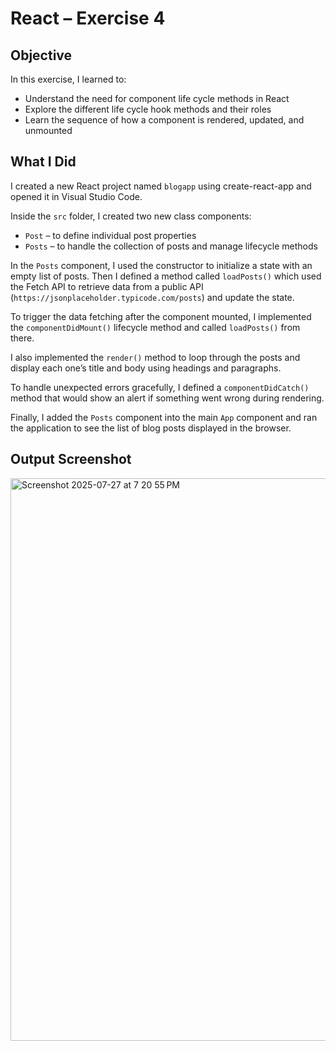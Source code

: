 # React – Exercise 4

## Objective

In this exercise, I learned to:

- Understand the need for component life cycle methods in React  
- Explore the different life cycle hook methods and their roles  
- Learn the sequence of how a component is rendered, updated, and unmounted  

## What I Did

I created a new React project named `blogapp` using create-react-app and opened it in Visual Studio Code.

Inside the `src` folder, I created two new class components:

- `Post` – to define individual post properties  
- `Posts` – to handle the collection of posts and manage lifecycle methods  

In the `Posts` component, I used the constructor to initialize a state with an empty list of posts. Then I defined a method called `loadPosts()` which used the Fetch API to retrieve data from a public API (`https://jsonplaceholder.typicode.com/posts`) and update the state.

To trigger the data fetching after the component mounted, I implemented the `componentDidMount()` lifecycle method and called `loadPosts()` from there.

I also implemented the `render()` method to loop through the posts and display each one’s title and body using headings and paragraphs.

To handle unexpected errors gracefully, I defined a `componentDidCatch()` method that would show an alert if something went wrong during rendering.

Finally, I added the `Posts` component into the main `App` component and ran the application to see the list of blog posts displayed in the browser.

## Output Screenshot

<img width="1440" height="900" alt="Screenshot 2025-07-27 at 7 20 55 PM" src="https://github.com/user-attachments/assets/f72fa5c0-ceea-44bc-b1c9-af2a9d9f7be9" />

